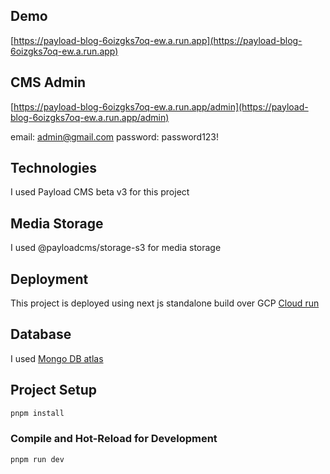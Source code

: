 ## Demo

[https://payload-blog-6oizgks7oq-ew.a.run.app](https://payload-blog-6oizgks7oq-ew.a.run.app)

## CMS Admin

[https://payload-blog-6oizgks7oq-ew.a.run.app/admin](https://payload-blog-6oizgks7oq-ew.a.run.app/admin)

email: admin@gmail.com
password: password123!

## Technologies

I used Payload CMS beta v3 for this project

## Media Storage

I used @payloadcms/storage-s3 for media storage

## Deployment

This project is deployed using next js standalone build over GCP [Cloud run](https://cloud.google.com/run?hl=ru)

## Database

I used [Mongo DB atlas](https://www.mongodb.com/products/platform/atlas-database)

## Project Setup

```sh
pnpm install
```

### Compile and Hot-Reload for Development

```sh
pnpm run dev
```
